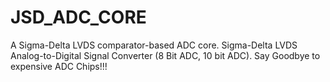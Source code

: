 # JSD_ADC_CORE
A Sigma-Delta LVDS comparator-based ADC core. Sigma-Delta LVDS Analog-to-Digital Signal Converter (8 Bit ADC, 10 bit ADC). Say Goodbye to expensive ADC Chips!!!
